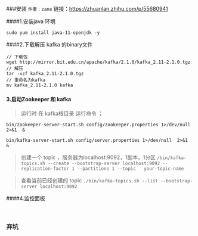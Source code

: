 

###安装    `作者：zane`  链接：https://zhuanlan.zhihu.com/p/55680941

####1.安装java 环境 
 ```
 sudo yum install java-11-openjdk -y
 ```


####2.下载解压 kafka 的binary文件

```
// 下载包
wget http://mirror.bit.edu.cn/apache/kafka/2.1.0/kafka_2.11-2.1.0.tgz
// 解压
tar -xzf kafka_2.11-2.1.0.tgz
// 重命名为kafka
mv kafka_2.11-2.1.0 kafka
```

#### 3.启动Zookeeper 和 kafka 
> 运行时 在 kafka根目录  运行命令 ；
```
bin/zookeeper-server-start.sh config/zookeeper.properties 1>/dev/null  2>&1  &

bin/kafka-server-start.sh config/server.properties 1>/dev/null  2>&1  &
```

 

> 创建一个 topic  ，服务器为localhost:9092，1副本，1分区  `/bin/kafka-topics.sh --create --bootstrap-server localhost:9092 --replication-factor 1 --partitions 1 --topic   your-topic-name`

> 查看当前已经创建的 topic `./bin/kafka-topics.sh --list --bootstrap-server localhost:9092`


####4.监控面板 

<br>

### 弃坑